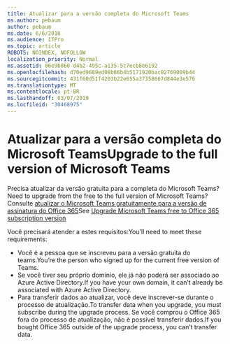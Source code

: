 ```yaml
---
title: Atualizar para a versão completa do Microsoft Teams
ms.author: pebaum
author: pebaum
ms.date: 6/6/2018
ms.audience: ITPro
ms.topic: article
ROBOTS: NOINDEX, NOFOLLOW
localization_priority: Normal
ms.assetid: 86e9b860-d4b2-495c-a135-5c7ecb8e6192
ms.openlocfilehash: d70ed9689ed08b66b4b5171920bac02769009b44
ms.sourcegitcommit: 431f60d51f4203b22e655a37358667d844e3e576
ms.translationtype: MT
ms.contentlocale: pt-BR
ms.lasthandoff: 03/07/2019
ms.locfileid: "30468975"
---
```

# <a name="upgrade-to-the-full-version-of-microsoft-teams"></a><span data-ttu-id="c3d88-102">Atualizar para a versão completa do Microsoft Teams</span><span class="sxs-lookup"><span data-stu-id="c3d88-102">Upgrade to the full version of Microsoft Teams</span></span>

<span data-ttu-id="c3d88-103">Precisa atualizar da versão gratuita para a completa do Microsoft Teams?</span><span class="sxs-lookup"><span data-stu-id="c3d88-103">Need to upgrade from the free to the full version of Microsoft Teams?</span></span> <span data-ttu-id="c3d88-104">Consulte [atualizar o Microsoft Teams gratuitamente para a versão de assinatura do Office 365](https://docs.microsoft.com/en-us/microsoftteams/upgrade-freemium)</span><span class="sxs-lookup"><span data-stu-id="c3d88-104">See [Upgrade Microsoft Teams free to Office 365 subscription version](https://docs.microsoft.com/en-us/microsoftteams/upgrade-freemium)</span></span>

<span data-ttu-id="c3d88-105">Você precisará atender a estes requisitos:</span><span class="sxs-lookup"><span data-stu-id="c3d88-105">You’ll need to meet these requirements:</span></span>
- <span data-ttu-id="c3d88-106">Você é a pessoa que se inscreveu para a versão gratuita do teams.</span><span class="sxs-lookup"><span data-stu-id="c3d88-106">You’re the person who signed up for the current free version of Teams.</span></span>
- <span data-ttu-id="c3d88-107">Se você tiver seu próprio domínio, ele já não poderá ser associado ao Azure Active Directory.</span><span class="sxs-lookup"><span data-stu-id="c3d88-107">If you have your own domain, it can’t already be associated with Azure Active Directory.</span></span>
- <span data-ttu-id="c3d88-108">Para transferir dados ao atualizar, você deve inscrever-se durante o processo de atualização.</span><span class="sxs-lookup"><span data-stu-id="c3d88-108">To transfer data when you upgrade, you must subscribe during the upgrade process.</span></span> <span data-ttu-id="c3d88-109">Se você comprou o Office 365 fora do processo de atualização, não é possível transferir dados.</span><span class="sxs-lookup"><span data-stu-id="c3d88-109">If you bought Office 365 outside of the upgrade process, you can’t transfer data.</span></span>


